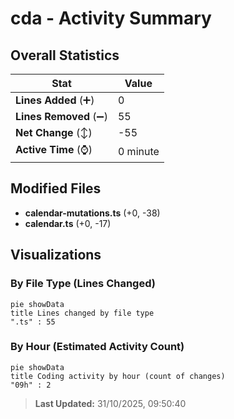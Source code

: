 # cda - Activity Summary 

## Overall Statistics

| Stat                   | Value                                                             |
| ---------------------- | ----------------------------------------------------------------- |
| **Lines Added** (➕)   | 0                                          |
| **Lines Removed** (➖) | 55                                        |
| **Net Change** (↕)    | -55                |
| **Active Time** (⌚)   | 0 minute |


## Modified Files
- **calendar-mutations.ts** (+0, -38)
- **calendar.ts** (+0, -17)

## Visualizations

### By File Type (Lines Changed)

```mermaid
pie showData
title Lines changed by file type
".ts" : 55
```

### By Hour (Estimated Activity Count)

```mermaid
pie showData
title Coding activity by hour (count of changes)
"09h" : 2
```


> **Last Updated:** 31/10/2025, 09:50:40